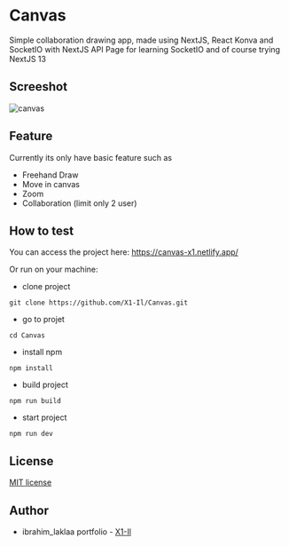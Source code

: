 # Canvas
Simple collaboration drawing app, made using NextJS, React Konva and SocketIO with NextJS API Page for learning SocketIO and of course trying NextJS 13
## Screeshot

![canvas](https://github.com/X1-Il/Canvas/assets/120943267/f4a74519-15c3-4a56-97cb-ada2ffafeb7f)

## Feature
Currently its only have basic feature such as
- Freehand Draw
- Move in canvas
- Zoom
- Collaboration (limit only 2 user)

## How to test
You can access the project here: https://canvas-x1.netlify.app/

Or run on your machine:

- clone project
```
git clone https://github.com/X1-Il/Canvas.git
```
- go to projet
```
cd Canvas
```
- install npm
```
npm install
```
- build project
```
npm run build
```
- start project
```
npm run dev
```
## License 
[MIT license](https://github.com/X1-Il/Canvas/blob/master/LICENSE)

## Author
- ibrahim_laklaa portfolio - [X1-Il](https://x1-il.netlify.app)
